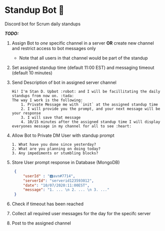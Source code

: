 # Standup Bot :robot:

Discord bot for Scrum daily standups

**_TODO:_**

1. Assign Bot to *one* specific channel in a server **OR** create new channel and restrict access to bot messages only
   - Note that all users in that channel would be part of the standup

2. Set assigned standup time (default 11:00 EST) and messaging timeout (default 10 minutes)

3. Send Description of bot in assigned server channel
    ```
    Hi! I'm Stan D. Upbot :robot: and I will be facillitating the daily standups from now on. :tada:
    The way I work is the following:
        1. Private Message me with `init` at the assigned standup time
        2. I will provide you the prompt, and your next message will be your response
        3. I will save that message
        4. 10/15 minutes after the assigned standup time I will display everyones message in my channel for all to see :heart:
    ```
   
4. Allow Bot to Private DM User with standup prompt
    ``` 
    1. What have you done since yesterday?
    2. What are you planning on doing today?
    3. Any impediments or stumbling blocks?
    ```

5. Store User prompt response in Database (MongoDB)
   ```json
    {
        "userId" : "🅱avn#7714",
        "serverId": "serverid123593012",
        "date": "10/07/2020:11:00EST",
        "message": "1. ... \n 2. ... \n 3. ..."
    }
   ```

6. Check if timeout has been reached 
   
7. Collect all required user messages for the day for the specifc server
   
8. Post to the assigned channel
